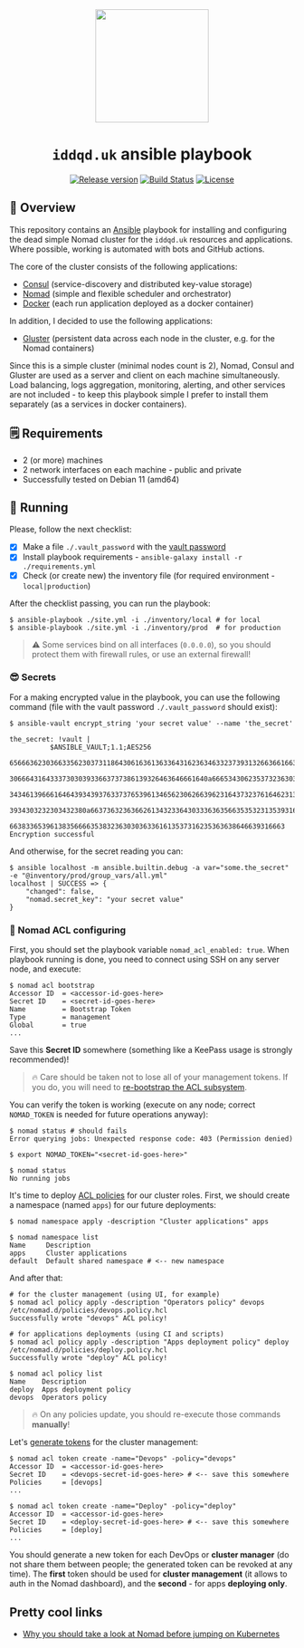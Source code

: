 <div align="center">
<img src="https://hsto.org/webt/zj/06/rh/zj06rhrcow4fallwh7bxki1-aw4.png" width="200"/>

# `iddqd.uk` ansible playbook

[![Release version][badge_release_version]][link_releases]
[![Build Status][badge_build]][link_actions]
[![License][badge_license]][link_license]
</div>

## 📖 Overview

This repository contains an [Ansible][ansible] playbook for installing and configuring the dead simple Nomad cluster for the `iddqd.uk` resources and applications. Where possible, working is automated with bots and GitHub actions.

The core of the cluster consists of the following applications:

- [Consul][consul] (service-discovery and distributed key-value storage)
- [Nomad][nomad] (simple and flexible scheduler and orchestrator)
- [Docker][docker] (each run application deployed as a docker container)

In addition, I decided to use the following applications:

- [Gluster][gluster] (persistent data across each node in the cluster, e.g. for the Nomad containers)

Since this is a simple cluster (minimal nodes count is 2), Nomad, Consul and Gluster are used as a server and client on each machine simultaneously. Load balancing, logs aggregation, monitoring, alerting, and other services are not included - to keep this playbook simple I prefer to install them separately (as a services in docker containers).

## 🗒 Requirements

- 2 (or more) machines
- 2 network interfaces on each machine - public and private
- Successfully tested on Debian 11 (amd64)

## 🚀 Running

Please, follow the next checklist:

- [x] Make a file `./.vault_password` with the [vault password][ansible_vault]
- [x] Install playbook requirements - `ansible-galaxy install -r ./requirements.yml`
- [x] Check (or create new) the inventory file (for required environment - `local|production`)

After the checklist passing, you can run the playbook:

```shell
$ ansible-playbook ./site.yml -i ./inventory/local # for local
$ ansible-playbook ./site.yml -i ./inventory/prod  # for production
```

> :warning: Some services bind on all interfaces (`0.0.0.0`), so you should protect them with firewall rules, or use an external firewall!

### 😎 Secrets

For a making encrypted value in the playbook, you can use the following command (file with the vault password `./.vault_password` should exist):

```shell
$ ansible-vault encrypt_string 'your secret value' --name 'the_secret'

the_secret: !vault |
          $ANSIBLE_VAULT;1.1;AES256
          65666362303663356230373118643061636136336431623634633237393132663661663531643266
          3066643164333730303933663737386139326463646661640a666534306235373236303464396436
          34346139666164643934393763373765396134656230626639623164373237616462313431376266
          3934303232303432380a663736323636626134323364303336363566353532313539316436343461
          66383365396138356666353832363030363361613537316235363638646639316663
Encryption successful
```

And otherwise, for the secret reading you can:

```shell
$ ansible localhost -m ansible.builtin.debug -a var="some.the_secret" -e "@inventory/prod/group_vars/all.yml"
localhost | SUCCESS => {
    "changed": false,
    "nomad.secret_key": "your secret value"
}
```

### 🔐 Nomad ACL configuring

First, you should set the playbook variable `nomad_acl_enabled: true`. When playbook running is done, you need to connect using SSH on any server node, and execute:

```shell
$ nomad acl bootstrap
Accessor ID  = <accessor-id-goes-here>
Secret ID    = <secret-id-goes-here>
Name         = Bootstrap Token
Type         = management
Global       = true
...
```

Save this **Secret ID** somewhere (something like a KeePass usage is strongly recommended)!

> 🔥 Care should be taken not to lose all of your management tokens. If you do, you will need to [re-bootstrap the ACL subsystem](https://learn.hashicorp.com/tutorials/nomad/access-control-bootstrap?in=nomad/access-control#re-bootstrap-acl-system).

You can verify the token is working (execute on any node; correct `NOMAD_TOKEN` is needed for future operations anyway):

```shell
$ nomad status # should fails
Error querying jobs: Unexpected response code: 403 (Permission denied)

$ export NOMAD_TOKEN="<secret-id-goes-here>"

$ nomad status
No running jobs
```

It's time to deploy [ACL policies](roles/nomad/files/policies) for our cluster roles. First, we should create a namespace (named `apps`) for our future deployments:

```shell
$ nomad namespace apply -description "Cluster applications" apps

$ nomad namespace list
Name     Description
apps     Cluster applications
default  Default shared namespace # <-- new namespace
```

And after that:

```shell
# for the cluster management (using UI, for example)
$ nomad acl policy apply -description "Operators policy" devops /etc/nomad.d/policies/devops.policy.hcl
Successfully wrote "devops" ACL policy!

# for applications deployments (using CI and scripts)
$ nomad acl policy apply -description "Apps deployment policy" deploy /etc/nomad.d/policies/deploy.policy.hcl
Successfully wrote "deploy" ACL policy!

$ nomad acl policy list
Name    Description
deploy  Apps deployment policy
devops  Operators policy
```

> 🔥 On any policies update, you should re-execute those commands **manually**!

Let's [generate tokens](https://learn.hashicorp.com/tutorials/nomad/access-control-tokens?in=nomad/access-control#generate-a-client-token) for the cluster management:

```shell
$ nomad acl token create -name="Devops" -policy="devops"
Accessor ID  = <accessor-id-goes-here>
Secret ID    = <devops-secret-id-goes-here> # <-- save this somewhere
Policies     = [devops]
...

$ nomad acl token create -name="Deploy" -policy="deploy"
Accessor ID  = <accessor-id-goes-here>
Secret ID    = <deploy-secret-id-goes-here> # <-- save this somewhere
Policies     = [deploy]
...
```

You should generate a new token for each DevOps or **cluster manager** (do not share them between people; the generated token can be revoked at any time). The **first** token should be used for **cluster management** (it allows to auth in the Nomad dashboard), and the **second** - for apps **deploying only**.

## Pretty cool links

- [Why you should take a look at Nomad before jumping on Kubernetes](https://atodorov.me/2021/02/27/why-you-should-take-a-look-at-nomad-before-jumping-on-kubernetes/)

[badge_release_version]:https://img.shields.io/github/release/iddqd-uk/cluster-playbook.svg?maxAge=30
[badge_build]:https://img.shields.io/github/workflow/status/iddqd-uk/cluster-playbook/tests/master
[badge_license]:https://img.shields.io/github/license/iddqd-uk/cluster-playbook.svg?longCache=true

[link_releases]:https://github.com/iddqd-uk/cluster-playbook/releases
[link_actions]:https://github.com/iddqd-uk/cluster-playbook/actions
[link_license]:https://github.com/iddqd-uk/cluster-playbook/blob/master/LICENSE

[consul]:https://www.consul.io/
[nomad]:https://www.nomadproject.io/
[docker]:https://www.docker.com/
[gluster]:https://www.gluster.org/
[ansible]:https://www.ansible.com/
[ansible_vault]:https://docs.ansible.com/ansible/latest/user_guide/vault.html
